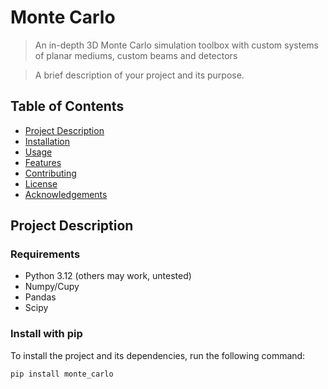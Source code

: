 # Monte Carlo
> An in-depth 3D Monte Carlo simulation toolbox with custom systems of planar mediums, custom beams and detectors

> A brief description of your project and its purpose.

## Table of Contents

- [Project Description](#project-description)
- [Installation](#installation)
- [Usage](#usage)
- [Features](#features)
- [Contributing](#contributing)
- [License](#license)
- [Acknowledgements](#acknowledgements)

## Project Description


### Requirements

- Python 3.12 (others may work, untested)
- Numpy/Cupy
- Pandas
- Scipy

### Install with pip
To install the project and its dependencies, run the following command:

```bash
pip install monte_carlo
